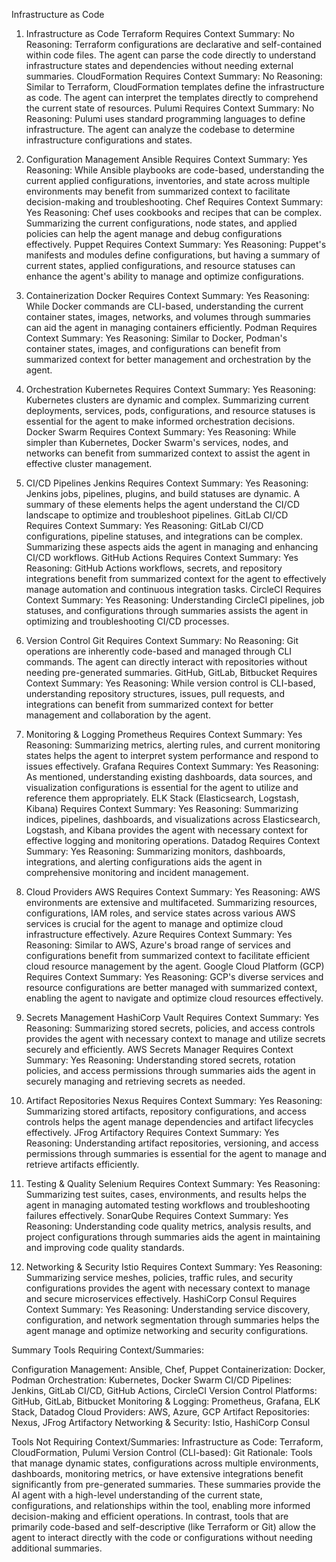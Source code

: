 Infrastructure as Code

1. Infrastructure as Code
Terraform
Requires Context Summary: No
Reasoning: Terraform configurations are declarative and self-contained within code files. The agent can parse the code directly to understand infrastructure states and dependencies without needing external summaries.
CloudFormation
Requires Context Summary: No
Reasoning: Similar to Terraform, CloudFormation templates define the infrastructure as code. The agent can interpret the templates directly to comprehend the current state of resources.
Pulumi
Requires Context Summary: No
Reasoning: Pulumi uses standard programming languages to define infrastructure. The agent can analyze the codebase to determine infrastructure configurations and states.

2. Configuration Management
Ansible
Requires Context Summary: Yes
Reasoning: While Ansible playbooks are code-based, understanding the current applied configurations, inventories, and state across multiple environments may benefit from summarized context to facilitate decision-making and troubleshooting.
Chef
Requires Context Summary: Yes
Reasoning: Chef uses cookbooks and recipes that can be complex. Summarizing the current configurations, node states, and applied policies can help the agent manage and debug configurations effectively.
Puppet
Requires Context Summary: Yes
Reasoning: Puppet's manifests and modules define configurations, but having a summary of current states, applied configurations, and resource statuses can enhance the agent's ability to manage and optimize configurations.

3. Containerization
Docker
Requires Context Summary: Yes
Reasoning: While Docker commands are CLI-based, understanding the current container states, images, networks, and volumes through summaries can aid the agent in managing containers efficiently.
Podman
Requires Context Summary: Yes
Reasoning: Similar to Docker, Podman's container states, images, and configurations can benefit from summarized context for better management and orchestration by the agent.

4. Orchestration
Kubernetes
Requires Context Summary: Yes
Reasoning: Kubernetes clusters are dynamic and complex. Summarizing current deployments, services, pods, configurations, and resource statuses is essential for the agent to make informed orchestration decisions.
Docker Swarm
Requires Context Summary: Yes
Reasoning: While simpler than Kubernetes, Docker Swarm's services, nodes, and networks can benefit from summarized context to assist the agent in effective cluster management.

5. CI/CD Pipelines
Jenkins
Requires Context Summary: Yes
Reasoning: Jenkins jobs, pipelines, plugins, and build statuses are dynamic. A summary of these elements helps the agent understand the CI/CD landscape to optimize and troubleshoot pipelines.
GitLab CI/CD
Requires Context Summary: Yes
Reasoning: GitLab CI/CD configurations, pipeline statuses, and integrations can be complex. Summarizing these aspects aids the agent in managing and enhancing CI/CD workflows.
GitHub Actions
Requires Context Summary: Yes
Reasoning: GitHub Actions workflows, secrets, and repository integrations benefit from summarized context for the agent to effectively manage automation and continuous integration tasks.
CircleCI
Requires Context Summary: Yes
Reasoning: Understanding CircleCI pipelines, job statuses, and configurations through summaries assists the agent in optimizing and troubleshooting CI/CD processes.

6. Version Control
Git
Requires Context Summary: No
Reasoning: Git operations are inherently code-based and managed through CLI commands. The agent can directly interact with repositories without needing pre-generated summaries.
GitHub, GitLab, Bitbucket
Requires Context Summary: Yes
Reasoning: While version control is CLI-based, understanding repository structures, issues, pull requests, and integrations can benefit from summarized context for better management and collaboration by the agent.

7. Monitoring & Logging
Prometheus
Requires Context Summary: Yes
Reasoning: Summarizing metrics, alerting rules, and current monitoring states helps the agent to interpret system performance and respond to issues effectively.
Grafana
Requires Context Summary: Yes
Reasoning: As mentioned, understanding existing dashboards, data sources, and visualization configurations is essential for the agent to utilize and reference them appropriately.
ELK Stack (Elasticsearch, Logstash, Kibana)
Requires Context Summary: Yes
Reasoning: Summarizing indices, pipelines, dashboards, and visualizations across Elasticsearch, Logstash, and Kibana provides the agent with necessary context for effective logging and monitoring operations.
Datadog
Requires Context Summary: Yes
Reasoning: Summarizing monitors, dashboards, integrations, and alerting configurations aids the agent in comprehensive monitoring and incident management.

8. Cloud Providers
AWS
Requires Context Summary: Yes
Reasoning: AWS environments are extensive and multifaceted. Summarizing resources, configurations, IAM roles, and service states across various AWS services is crucial for the agent to manage and optimize cloud infrastructure effectively.
Azure
Requires Context Summary: Yes
Reasoning: Similar to AWS, Azure's broad range of services and configurations benefit from summarized context to facilitate efficient cloud resource management by the agent.
Google Cloud Platform (GCP)
Requires Context Summary: Yes
Reasoning: GCP's diverse services and resource configurations are better managed with summarized context, enabling the agent to navigate and optimize cloud resources effectively.

9. Secrets Management
HashiCorp Vault
Requires Context Summary: Yes
Reasoning: Summarizing stored secrets, policies, and access controls provides the agent with necessary context to manage and utilize secrets securely and efficiently.
AWS Secrets Manager
Requires Context Summary: Yes
Reasoning: Understanding stored secrets, rotation policies, and access permissions through summaries aids the agent in securely managing and retrieving secrets as needed.

10. Artifact Repositories
Nexus
Requires Context Summary: Yes
Reasoning: Summarizing stored artifacts, repository configurations, and access controls helps the agent manage dependencies and artifact lifecycles effectively.
JFrog Artifactory
Requires Context Summary: Yes
Reasoning: Understanding artifact repositories, versioning, and access permissions through summaries is essential for the agent to manage and retrieve artifacts efficiently.


12. Testing & Quality
Selenium
Requires Context Summary: Yes
Reasoning: Summarizing test suites, cases, environments, and results helps the agent in managing automated testing workflows and troubleshooting failures effectively.
SonarQube
Requires Context Summary: Yes
Reasoning: Understanding code quality metrics, analysis results, and project configurations through summaries aids the agent in maintaining and improving code quality standards.

13. Networking & Security
Istio
Requires Context Summary: Yes
Reasoning: Summarizing service meshes, policies, traffic rules, and security configurations provides the agent with necessary context to manage and secure microservices effectively.
HashiCorp Consul
Requires Context Summary: Yes
Reasoning: Understanding service discovery, configuration, and network segmentation through summaries helps the agent manage and optimize networking and security configurations.

Summary
Tools Requiring Context/Summaries:

Configuration Management: Ansible, Chef, Puppet
Containerization: Docker, Podman
Orchestration: Kubernetes, Docker Swarm
CI/CD Pipelines: Jenkins, GitLab CI/CD, GitHub Actions, CircleCI
Version Control Platforms: GitHub, GitLab, Bitbucket
Monitoring & Logging: Prometheus, Grafana, ELK Stack, Datadog
Cloud Providers: AWS, Azure, GCP
Artifact Repositories: Nexus, JFrog Artifactory
Networking & Security: Istio, HashiCorp Consul

Tools Not Requiring Context/Summaries:
Infrastructure as Code: Terraform, CloudFormation, Pulumi
Version Control (CLI-based): Git
Rationale: Tools that manage dynamic states, configurations across multiple environments, dashboards, monitoring metrics, or have extensive integrations benefit significantly from pre-generated summaries. These summaries provide the AI agent with a high-level understanding of the current state, configurations, and relationships within the tool, enabling more informed decision-making and efficient operations. In contrast, tools that are primarily code-based and self-descriptive (like Terraform or Git) allow the agent to interact directly with the code or configurations without needing additional summaries.
